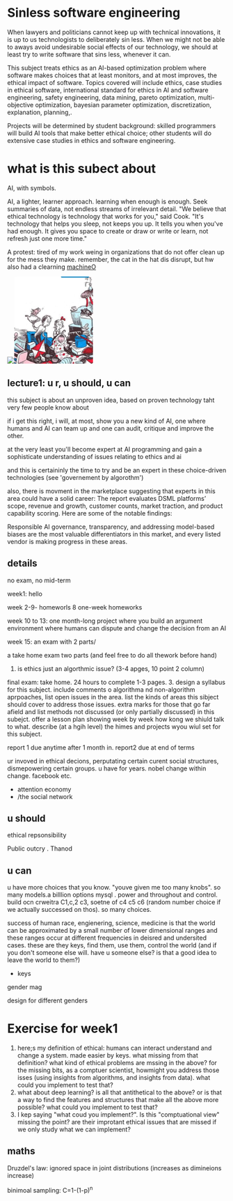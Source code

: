 
#  Sinless software engineering

When lawyers and politicians cannot keep up with technical innovations, it is up to us technologists to deliberately sin less.  When  we might not be able to aways avoid undesirable  social effects of our technology, we should at least try to write software that sins less, whenever it can. 

 This subject treats ethics as an AI-based optimization problem where software makes  choices that at least monitors, and at most improves, the ethical impact of software. Topics covered will include ethics, case studies in ethical software, international standard for ethics in AI and software engineering, safety engineering, data mining, pareto optimization, multi-objective optimization,   bayesian parameter optimization, discretization, explanation, planning,. 

Projects will be determined by student background: skilled programmers will build AI tools that make better ethical choice; other students will do extensive case studies in ethics and software engineering. 

# what is this subect about

AI, with symbols.

AI, a lighter, learner approach.
learning when enough is enough. Seek summaries of data, not endless 
streams of irrelevant detail.
"We believe that ethical technology is technology
that works for you," said Cook. "It's technology that helps you
sleep, not keeps you up. It tells you when you've had enough. It
gives you space to create or draw or write or learn, not refresh
just one more time."


A protest: tired of my work weing in organizations
that
do not offer clean up for 
the mess they make. remember, the cat in the hat dis disrupt, but hw also had a
clearning [machineO](machineO)

<img src="https://thenewswheel.com/wp-content/uploads/2018/02/Cat-in-the-Hat-Clean.jpg" 
height=200><img src="/docs/pdf/mess.png" height=200>

## lecture1: u r, u should, u can

this subject is about an unproven idea, based on
proven technology taht very few people know about

if i get this right, i will, at most, show you a new kind
of AI, one where humans and AI can team up and one
can audit, critique and improve the other.

at the very least you'll become expert at AI programming
and gain a sophisticate understanding of issues relating to
ethics and ai

and this is certaininly the  time to try and be an expert in these choice-driven technologies (see 'governement by algorothm')

also, there is movment in the marketplace suggesting that experts in this  area could have a solid career:
The report evaluates DSML platforms’ scope, revenue and growth,
customer counts, market traction, and product capability scoring.
Here are some of the notable findings:

Responsible AI governance, transparency, and addressing model-based
biases are the most valuable differentiators in this market, and
every listed vendor is making progress in these areas.


## details
no exam, no mid-term

week1: hello

week  2-9- homeworls
8 one-week homeworks

week 10 to  13:
one month-long project where you build an argument environment
where humans can dispute and change the decision from an AI

week 15: an exam with 2 parts/

a take home exam two parts (and feel free to do all thework before hand)
1. is ethics just an algorthmic issue?  (3-4 apges, 10 point 2 column)

final exam: take home. 24 hours to  complete
1-3 pages.
3. design a syllabus for this subject.  include comments o algorithma nd non-algorithm aprpoaches, list open issues
in the area. list the kinds of areas this sibject should cover to address those issues. extra marks for those that
go far afield and list methods not discussed (or only partially discussed) in this subejct. offer a lesson  plan 
showing week by week how kong we shiuld talk to what. describe (at a hgih level) the himes and projects wyou wiul set for this
subject.

report 1 due anytime after 1 month in. report2 due at end of
terms

ur invoved in ethical decions,  perputating certain curent  social structures, dismepowering certain groups. u have for years. nobel change within change. facebook etc.

- attention economy
- /the social network

## u should

ethical repsonsibility

Public outcry . Thanod

## u can

u have more choices that you know. "youve given me too many knobs".  so many models.a billlion options mysql . power and throughout and control.  build ocn crweitra C1,c,2 c3, soetne of c4 c5 c6 (random number choice if we actually successed on thos). so many choices.

success of human race, engienering, science, medicine is that the world can be approximated by a small number of lower dimensional ranges and these ranges occur at different frequencies in deisred and undersited cases. these are they keys, find them, use them, control the world (and if you don't someone else will. have u someone else? is that a good idea to leave the world to them?)

- keys

gender mag

design for different genders


# Exercise for week1

1. here;s my definition of ethical: humans can interact understand and change a system. made easier by keys. what missing from that definition? what kind of ethical problems are mssing in the above? for the missing bits, as a comptuer scientist, howmight you address those isses (using insights from algorithms, and insights from data). what could you implement to test that?
2. what about deep learning? is all that antithetical to the above? or is that a way to find the features and structures that make all the above more possible? what could you implement to test that?
3. I kep saying "what coud you implement?". Is this "comptuational view" missing the point? are their improtant ethical issues that are missed if we only study what we can implement?

## maths

Druzdel's law: ignored space in joint distributions (increases as dimineions increase)

binimoal sampling: C=1-(1-p)<sup>n</sup>


